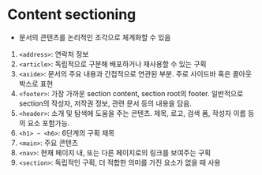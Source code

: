 # Content sectioning

- 문서의 콘텐츠를 논리적인 조각으로 체계화할 수 있음

1. `<address>`: 연락처 정보
1. `<article>`: 독립적으로 구분해 배포하거나 재사용할 수 있는 구획
1. `<aside>`: 문서의 주요 내용과 간접적으로 연관된 부분. 주로 사이드바 혹은 콜아웃 박스로 표현
1. `<footer>`: 가장 가까운 section content, section root의 footer. 일반적으로 section의 작성자, 저작권 정보, 관련 문서 등의 내용을 담음.
1. `<header>`: 소개 및 탐색에 도움을 주는 콘텐츠. 제목, 로고, 검색 폼, 작성자 이름 등의 요소 포함가능.
1. `<h1> ~ <h6>`: 6단계의 구획 제목
1. `<main>`: 주요 콘텐츠
1. `<nav>`: 현재 페이지 내, 또는 다른 페이지로의 링크를 보여주는 구획
1. `<section>`: 독립적인 구획, 더 적합한 의미를 가진 요소가 없을 때 사용

